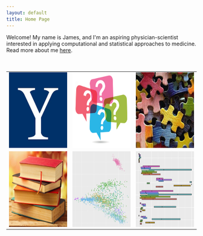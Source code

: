 ```yaml
---
layout: default
title: Home Page
---
```


Welcome! My name is James, and I'm an aspiring physician-scientist interested in applying computational and statistical approaches to medicine. Read more about me <a href="/about">here</a>.  
<br><br>

<table class="wide">
<tr>
  <td class="left">
    <a href="/archives/2017/08/21/yale-course-notes">
        <img src="/img/yale.jpg" alt="Yale Course Notes" title="Yale Course Notes" style="width:200px;height:200px;">
    </a>
  </td>
  <td class="center">
    <a href="/archives/2017/08/22/36-questions">
        <img src="/img/questions.png" alt="36 Questions" title="36 Questions" style="width:200px;height:200px;">
    </a>
  </td>
  <td class="right">
    <a href="/archives/2017/08/22/logic-problems">
        <img src="/img/puzzles.jpg" alt="Logic Problems" title="Logic Problems" style="width:200px;height:200px;">
    </a>
  </td>
</tr>
<tr>
  <td class="left">
    <a href="/archives/2017/08/22/book-list">
        <img src="/img/books.jpg" alt="Book List" title="Book List" style="width:200px;height:200px;">
    </a>
  </td>
  <td class="center">
    <a href="/archives/2017/08/22/gerstein-lab">
        <img src="/img/ercc.jpg" alt="ERCC RNA-Seq Visualization Tool" title="ERCC RNA-Seq Visualization Tool" style="width:200px;height:200px;">
    </a>
  </td>
  <td class="right">
    <a href="/archives/2017/08/22/zak-lab">
        <img src="/img/acmg.jpg" alt="Penetrance of ACMG-59 Cardiac Phenotypes" title="Penetrance of ACMG-59 Cardiac Phenotypes" style="width:200px;height:200px;">
    </a>
  </td>

</tr>
</table>